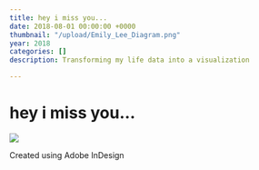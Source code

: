 ```yaml
---
title: hey i miss you...
date: 2018-08-01 00:00:00 +0000
thumbnail: "/upload/Emily_Lee_Diagram.png"
year: 2018
categories: []
description: Transforming my life data into a visualization

---
```

# hey i miss you...

![](/upload/Emily_Lee_Diagram.png)

Created using Adobe InDesign